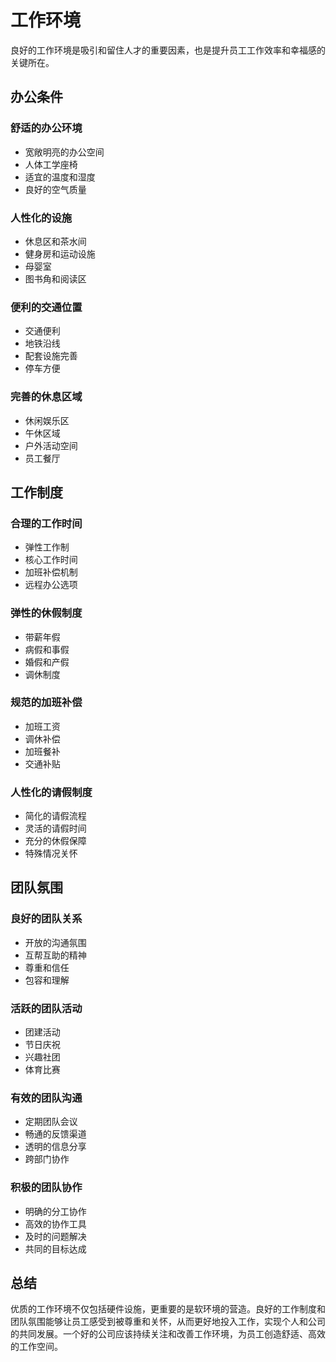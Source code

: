 # 工作环境

良好的工作环境是吸引和留住人才的重要因素，也是提升员工工作效率和幸福感的关键所在。

## 办公条件

### 舒适的办公环境
- 宽敞明亮的办公空间
- 人体工学座椅
- 适宜的温度和湿度
- 良好的空气质量

### 人性化的设施
- 休息区和茶水间
- 健身房和运动设施
- 母婴室
- 图书角和阅读区

### 便利的交通位置
- 交通便利
- 地铁沿线
- 配套设施完善
- 停车方便

### 完善的休息区域
- 休闲娱乐区
- 午休区域
- 户外活动空间
- 员工餐厅

## 工作制度

### 合理的工作时间
- 弹性工作制
- 核心工作时间
- 加班补偿机制
- 远程办公选项

### 弹性的休假制度
- 带薪年假
- 病假和事假
- 婚假和产假
- 调休制度

### 规范的加班补偿
- 加班工资
- 调休补偿
- 加班餐补
- 交通补贴

### 人性化的请假制度
- 简化的请假流程
- 灵活的请假时间
- 充分的休假保障
- 特殊情况关怀

## 团队氛围

### 良好的团队关系
- 开放的沟通氛围
- 互帮互助的精神
- 尊重和信任
- 包容和理解

### 活跃的团队活动
- 团建活动
- 节日庆祝
- 兴趣社团
- 体育比赛

### 有效的团队沟通
- 定期团队会议
- 畅通的反馈渠道
- 透明的信息分享
- 跨部门协作

### 积极的团队协作
- 明确的分工协作
- 高效的协作工具
- 及时的问题解决
- 共同的目标达成

## 总结

优质的工作环境不仅包括硬件设施，更重要的是软环境的营造。良好的工作制度和团队氛围能够让员工感受到被尊重和关怀，从而更好地投入工作，实现个人和公司的共同发展。一个好的公司应该持续关注和改善工作环境，为员工创造舒适、高效的工作空间。